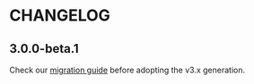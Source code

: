 # CHANGELOG

## 3.0.0-beta.1

Check our [migration guide](./MIGRATION.md) before adopting the v3.x generation.
